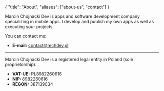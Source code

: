 {
  "title": "About",
  "aliases": ["about-us", "contact"]
}

Marcin Chojnacki Dev is apps and software development company specializing in mobile apps. I develop and publish my own apps as well as executing your projects.

You can contact me:

* **E-mail:** contact@mchdev.pl

---

Marcin Chojnacki Dev is a registered legal entity in Poland (sole proprietorship).

* **VAT-UE:** PL8982260616
* **NIP:** 8982260616
* **REGON:** 387139034